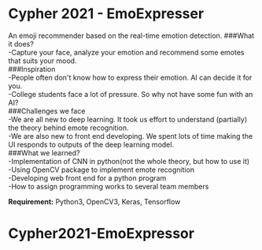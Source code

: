 # Cypher 2021 - EmoExpresser

An emoji recommender based on the real-time emotion detection.
###What it does?  
-Capture your face, analyze your emotion and recommend some emotes that suits your mood.  
###Inspiration  
-People often don't know how to express their emotion. AI can decide it for you.  
-College students face a lot of pressure. So why not have some fun with an AI?  
###Challenges we face  
-We are all new to deep learning. It took us effort to understand (partially) the theory behind emote recognition.  
-We are also new to front end developing. We spent lots of time making the UI responds to outputs of the deep learning model.  
###What we learned?  
-Implementation of CNN in python(not the whole theory, but how to use it)  
-Using OpenCV package to implement emote recognition  
-Developing web front end for a python program  
-How to assign programming works to several team members  


**Requirement:** Python3, OpenCV3, Keras, Tensorflow
# Cypher2021-EmoExpressor
